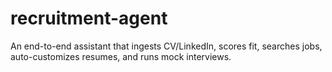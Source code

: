 # recruitment-agent
An end-to-end assistant that ingests CV/LinkedIn, scores fit, searches jobs, auto-customizes resumes, and runs mock interviews.
